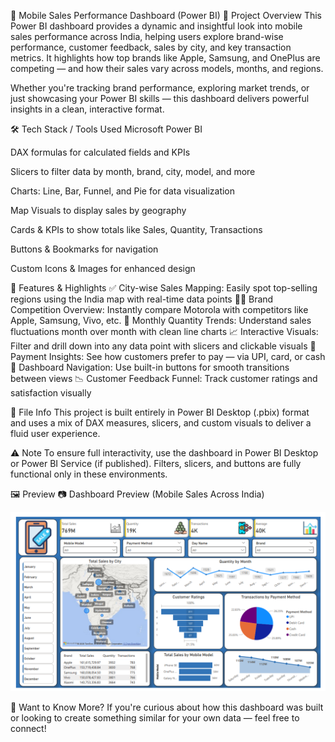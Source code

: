 📱 Mobile Sales Performance Dashboard (Power BI)
📝 Project Overview
This Power BI dashboard provides a dynamic and insightful look into mobile sales performance across India, helping users explore brand-wise performance, customer feedback, sales by city, and key transaction metrics. It highlights how top brands like Apple, Samsung, and OnePlus are competing — and how their sales vary across models, months, and regions.

Whether you're tracking brand performance, exploring market trends, or just showcasing your Power BI skills — this dashboard delivers powerful insights in a clean, interactive format.

🛠️ Tech Stack / Tools Used
Microsoft Power BI

DAX formulas for calculated fields and KPIs

Slicers to filter data by month, brand, city, model, and more

Charts: Line, Bar, Funnel, and Pie for data visualization

Map Visuals to display sales by geography

Cards & KPIs to show totals like Sales, Quantity, Transactions

Buttons & Bookmarks for navigation

Custom Icons & Images for enhanced design

🌟 Features & Highlights
✅ City-wise Sales Mapping: Easily spot top-selling regions using the India map with real-time data points
🧑‍💼 Brand Competition Overview: Instantly compare Motorola with competitors like Apple, Samsung, Vivo, etc.
🎯 Monthly Quantity Trends: Understand sales fluctuations month over month with clean line charts
📈 Interactive Visuals: Filter and drill down into any data point with slicers and clickable visuals
🧩 Payment Insights: See how customers prefer to pay — via UPI, card, or cash
🤖 Dashboard Navigation: Use built-in buttons for smooth transitions between views
📉 Customer Feedback Funnel: Track customer ratings and satisfaction visually

📂 File Info
This project is built entirely in Power BI Desktop (.pbix) format and uses a mix of DAX measures, slicers, and custom visuals to deliver a fluid user experience.

⚠️ Note
To ensure full interactivity, use the dashboard in Power BI Desktop or Power BI Service (if published). Filters, slicers, and buttons are fully functional only in these environments.

🖼️ Preview
📷 Dashboard Preview (Mobile Sales Across India)


![Dashboard Preview](Mobile_Sale_Dashboard.png)


💬 Want to Know More?
If you're curious about how this dashboard was built or looking to create something similar for your own data — feel free to connect!

